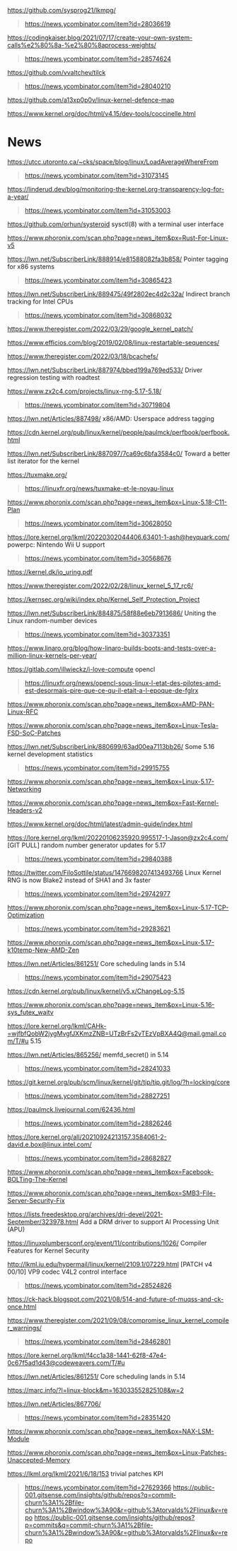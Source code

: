 https://github.com/sysprog21/lkmpg/
> https://news.ycombinator.com/item?id=28036619

https://codingkaiser.blog/2021/07/17/create-your-own-system-calls%e2%80%8a-%e2%80%8aprocess-weights/
> https://news.ycombinator.com/item?id=28574624

https://github.com/vvaltchev/tilck
> https://news.ycombinator.com/item?id=28040210

https://github.com/a13xp0p0v/linux-kernel-defence-map

https://www.kernel.org/doc/html/v4.15/dev-tools/coccinelle.html

# News
https://utcc.utoronto.ca/~cks/space/blog/linux/LoadAverageWhereFrom
> https://news.ycombinator.com/item?id=31073145

https://linderud.dev/blog/monitoring-the-kernel.org-transparency-log-for-a-year/
> https://news.ycombinator.com/item?id=31053003

https://github.com/orhun/systeroid sysctl(8) with a terminal user interface

https://www.phoronix.com/scan.php?page=news_item&px=Rust-For-Linux-v5

https://lwn.net/SubscriberLink/888914/e81588082fa3b858/ Pointer tagging for x86 systems
> https://news.ycombinator.com/item?id=30865423

https://lwn.net/SubscriberLink/889475/49f2802ec4d2c32a/ Indirect branch tracking for Intel CPUs
> https://news.ycombinator.com/item?id=30868032

https://www.theregister.com/2022/03/29/google_kernel_patch/

https://www.efficios.com/blog/2019/02/08/linux-restartable-sequences/

https://www.theregister.com/2022/03/18/bcachefs/

https://lwn.net/SubscriberLink/887974/bbed199a769ed533/ Driver regression testing with roadtest

https://www.zx2c4.com/projects/linux-rng-5.17-5.18/
> https://news.ycombinator.com/item?id=30719804

https://lwn.net/Articles/887498/ x86/AMD: Userspace address tagging

https://cdn.kernel.org/pub/linux/kernel/people/paulmck/perfbook/perfbook.html

https://lwn.net/SubscriberLink/887097/7ca69c6bfa3584c0/ Toward a better list iterator for the kernel

https://tuxmake.org/
> https://linuxfr.org/news/tuxmake-et-le-noyau-linux

https://www.phoronix.com/scan.php?page=news_item&px=Linux-5.18-C11-Plan
> https://news.ycombinator.com/item?id=30628050

https://lore.kernel.org/lkml/20220302044406.63401-1-ash@heyquark.com/ powerpc: Nintendo Wii U support
> https://news.ycombinator.com/item?id=30568676

https://kernel.dk/io_uring.pdf

https://www.theregister.com/2022/02/28/linux_kernel_5_17_rc6/

https://kernsec.org/wiki/index.php/Kernel_Self_Protection_Project

https://lwn.net/SubscriberLink/884875/58f88e6eb7913686/ Uniting the Linux random-number devices
> https://news.ycombinator.com/item?id=30373351

https://www.linaro.org/blog/how-linaro-builds-boots-and-tests-over-a-million-linux-kernels-per-year/

https://gitlab.com/illwieckz/i-love-compute opencl
> https://linuxfr.org/news/opencl-sous-linux-l-etat-des-pilotes-amd-est-desormais-pire-que-ce-qu-il-etait-a-l-epoque-de-fglrx

https://www.phoronix.com/scan.php?page=news_item&px=AMD-PAN-Linux-RFC

https://www.phoronix.com/scan.php?page=news_item&px=Linux-Tesla-FSD-SoC-Patches

https://lwn.net/SubscriberLink/880699/63ad00ea7113bb26/ Some 5.16 kernel development statistics
> https://news.ycombinator.com/item?id=29915755

https://www.phoronix.com/scan.php?page=news_item&px=Linux-5.17-Networking

https://www.phoronix.com/scan.php?page=news_item&px=Fast-Kernel-Headers-v2

https://www.kernel.org/doc/html/latest/admin-guide/index.html

https://lore.kernel.org/lkml/20220106235920.995517-1-Jason@zx2c4.com/ [GIT PULL] random number generator updates for 5.17
> https://news.ycombinator.com/item?id=29840388

https://twitter.com/FiloSottile/status/1476698207413493766 Linux Kernel RNG is now Blake2 instead of SHA1 and 3x faster
> https://news.ycombinator.com/item?id=29742977

https://www.phoronix.com/scan.php?page=news_item&px=Linux-5.17-TCP-Optimization
> https://news.ycombinator.com/item?id=29283621

https://www.phoronix.com/scan.php?page=news_item&px=Linux-5.17-k10temp-New-AMD-Zen

https://lwn.net/Articles/861251/ Core scheduling lands in 5.14
> https://news.ycombinator.com/item?id=29075423

https://cdn.kernel.org/pub/linux/kernel/v5.x/ChangeLog-5.15

https://www.phoronix.com/scan.php?page=news_item&px=Linux-5.16-sys_futex_waitv

https://lore.kernel.org/lkml/CAHk-=wjfbfQobW2jygMvgfJXKmzZNB=UTzBrFs2vTEzVpBXA4Q@mail.gmail.com/T/#u 5.15

https://lwn.net/Articles/865256/ memfd_secret() in 5.14
> https://news.ycombinator.com/item?id=28241033

https://git.kernel.org/pub/scm/linux/kernel/git/tip/tip.git/log/?h=locking/core
> https://news.ycombinator.com/item?id=28827251

https://paulmck.livejournal.com/62436.html
> https://news.ycombinator.com/item?id=28826246

https://lore.kernel.org/all/20210924213157.3584061-2-david.e.box@linux.intel.com/
> https://news.ycombinator.com/item?id=28682827

https://www.phoronix.com/scan.php?page=news_item&px=Facebook-BOLTing-The-Kernel
 
https://www.phoronix.com/scan.php?page=news_item&px=SMB3-File-Server-Security-Fix

https://lists.freedesktop.org/archives/dri-devel/2021-September/323978.html Add a DRM driver to support AI Processing Unit (APU)

https://linuxplumbersconf.org/event/11/contributions/1026/ Compiler Features for Kernel Security

http://lkml.iu.edu/hypermail/linux/kernel/2109.1/07229.html [PATCH v4 00/10] VP9 codec V4L2 control interface
> https://news.ycombinator.com/item?id=28524826

https://ck-hack.blogspot.com/2021/08/514-and-future-of-muqss-and-ck-once.html

https://www.theregister.com/2021/09/08/compromise_linux_kernel_compiler_warnings/
> https://news.ycombinator.com/item?id=28462801

https://lore.kernel.org/lkml/f4cc1a38-1441-62f8-47e4-0c67f5ad1d43@codeweavers.com/T/#u

https://lwn.net/Articles/861251/ Core scheduling lands in 5.14

https://marc.info/?l=linux-block&m=163033552825108&w=2

https://lwn.net/Articles/867706/
> https://news.ycombinator.com/item?id=28351420

https://www.phoronix.com/scan.php?page=news_item&px=NAX-LSM-Module

https://www.phoronix.com/scan.php?page=news_item&px=Linux-Patches-Unaccepted-Memory

https://lkml.org/lkml/2021/6/18/153 trivial patches KPI
> https://news.ycombinator.com/item?id=27629366
> https://public-001.gitsense.com/insights/github/repos?q=commit-churn%3A1%2Bfile-churn%3A1%2Bwindow%3A90&r=github%3Atorvalds%2Flinux&v=repo
> https://public-001.gitsense.com/insights/github/repos?p=commits&q=commit-churn%3A1%2Bfile-churn%3A1%2Bwindow%3A90&r=github%3Atorvalds%2Flinux&v=repo
